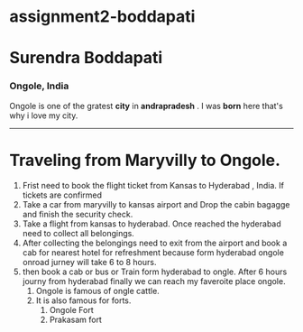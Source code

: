 # assignment2-boddapati
# Surendra Boddapati
### Ongole, India
 Ongole  is one of the gratest **city** in **andrapradesh** . I was **born** here that's why i love my city. 

 *****
 # Traveling from Maryvilly to Ongole.
1. Frist need to book the flight ticket from Kansas to Hyderabad , India. If tickets are confirmed 
2. Take a car from maryvilly to kansas airport and Drop the cabin bagagge and finish  the security check.
3. Take a flight from kansas to hyderabad. Once reached the hyderabad need to collect all belongings.
4. After collecting the belongings need to exit from the airport and book a cab for nearest hotel for refreshment because form hyderabad ongole onroad jurney will take 6 to 8 hours.
5. then book a cab or bus or Train form hyderabad to ongle. After 6 hours journy from hyderabad finally we can reach my faveroite place ongole.   
    1. Ongole is famous of ongle cattle. 
    2. It is also famous for forts.
       1. Ongole Fort 
       2. Prakasam fort